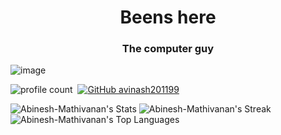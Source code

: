 <h1 align="center">Beens here</h1>
<h3 align="center">The computer guy</h3>

![image](https://user-images.githubusercontent.com/61057666/169029838-74df663d-2e62-4d77-bdff-b43f7d63f00f.png)

![profile count](https://komarev.com/ghpvc/?username=Abinesh-Mathivanan&color=red)&nbsp;
[![GitHub avinash201199](https://img.shields.io/github/followers/Abinesh-Mathivanan?label=follow&style=social)](https://github.com/avinash201199)&nbsp;



![Abinesh-Mathivanan's Stats](https://github-readme-stats.vercel.app/api?username=Abinesh-Mathivanan&theme=vue-dark&show_icons=true&hide_border=true&count_private=true)
![Abinesh-Mathivanan's Streak](https://github-readme-streak-stats.herokuapp.com/?user=Abinesh-Mathivanan&theme=vue-dark&hide_border=true)
![Abinesh-Mathivanan's Top Languages](https://github-readme-stats.vercel.app/api/top-langs/?username=Abinesh-Mathivanan&theme=vue-dark&show_icons=true&hide_border=true&layout=compact)




